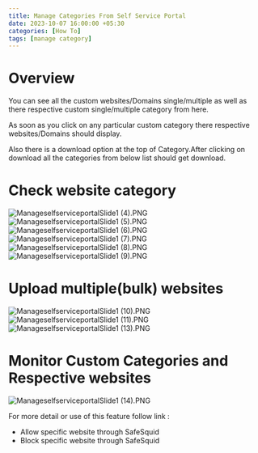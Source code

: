 ```yaml
---
title: Manage Categories From Self Service Portal
date: 2023-10-07 16:00:00 +05:30
categories: [How To]
tags: [manage category]
---
```



# Overview

You can see all the custom websites/Domains single/multiple as well as
there respective custom single/multiple category from here.

As soon as you click on any particular custom category there respective
websites/Domains should display.

Also there is a download option at the top of Category.After clicking
on download all the categories from below list should get download.

# Check website category

![ManageselfserviceportalSlide1 (4).PNG](ManageselfserviceportalSlide1%20(4).PNG)
![ManageselfserviceportalSlide1 (5).PNG](ManageselfserviceportalSlide1%20(5).PNG)
![ManageselfserviceportalSlide1 (6).PNG](ManageselfserviceportalSlide1%20(6).PNG)
![ManageselfserviceportalSlide1 (7).PNG](ManageselfserviceportalSlide1%20(7).PNG)
![ManageselfserviceportalSlide1 (8).PNG](ManageselfserviceportalSlide1%20(8).PNG)
![ManageselfserviceportalSlide1 (9).PNG](ManageselfserviceportalSlide1%20(9).PNG)

# Upload multiple(bulk) websites

![ManageselfserviceportalSlide1 (10).PNG](ManageselfserviceportalSlide1%20(10).PNG)
![ManageselfserviceportalSlide1 (11).PNG](ManageselfserviceportalSlide1%20(11).PNG)
![ManageselfserviceportalSlide1 (13).PNG](ManageselfserviceportalSlide1%20(13).PNG)

# Monitor Custom Categories and Respective websites

![ManageselfserviceportalSlide1 (14).PNG](ManageselfserviceportalSlide1%20(14).PNG)

For more detail or use of this feature follow link  :
  * Allow specific website through SafeSquid
  * Block specific website through SafeSquid
